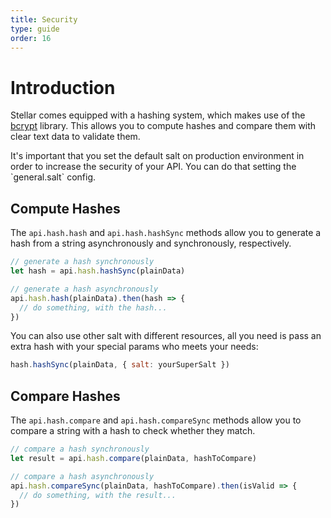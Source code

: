 ```yaml
---
title: Security
type: guide
order: 16
---
```


# Introduction

Stellar comes equipped with a hashing system, which makes use of the [bcrypt](https://www.npmjs.com/package/bcrypt) library. This allows you to compute hashes and compare them with clear text data to validate them.

<p class="tip">It's important that you set the default salt on production environment in order to increase the security of your API. You can do that setting the `general.salt` config.</p>

## Compute Hashes

The `api.hash.hash` and `api.hash.hashSync` methods allow you to generate a hash from a string asynchronously and synchronously, respectively.

```js
// generate a hash synchronously
let hash = api.hash.hashSync(plainData)

// generate a hash asynchronously
api.hash.hash(plainData).then(hash => {
  // do something, with the hash...
})
```

You can also use other salt with different resources, all you need is pass an extra hash with your special params who meets your needs:

```js
hash.hashSync(plainData, { salt: yourSuperSalt })
```

## Compare Hashes

The `api.hash.compare` and `api.hash.compareSync` methods allow you to compare a string with a hash to check whether they match.

```js
// compare a hash synchronously
let result = api.hash.compare(plainData, hashToCompare)

// compare a hash asynchronously
api.hash.compareSync(plainData, hashToCompare).then(isValid => {
  // do something, with the result...
})
```

